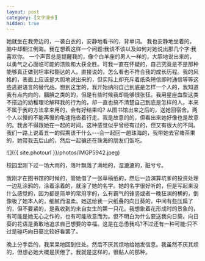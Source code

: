```yaml
---
layout: post
category: [文字漫步]
hidden: true
---
```


她就坐在我旁边的，一袭白衣的，安静地看书的，背单词。 我也安静地坐着的，脑中却翻江倒海。我在想着这样一个问题:我该不该以及如何对她说出那几个字:我喜欢你。 一个声音总是提醒我的，像个白羊座的男人一样的，大胆地说出来的，以勇气之心面临可能的溃败和大获全胜。可我一直在怀疑的，自己究竟是不是那种能够真正做到坦率和豁达的人。直接说的，怎么看也不符合我的成长历程。我的风格的，表面上应该是大胆地说出来的，但实际上却充斥着纸条短信即时通信等等这些逃避语言的替代品。想到这里的，我开始纳闷自己到底是怎样一个人的，我知道我有点内向的，腼腆之类的的，但是有些时候我却能够很张狂。我用星座血型这类不搭边的幼稚理论解释我的行为的，却一直也搞不清楚自己到底是怎样的人。本来不属于我的方法拿来用的，会有好结果吗? 从图书馆出来之后的，送她回宿舍。两个人以慢的不能再慢的龟速拖沓着行走。我是故意的的，但看出来她好像也是故意的。我舍不得跟她在一起的时间。这种感觉似乎曾经有过的，但又有很大的不同。我们一路上说着五一的假期该干什么---会一起回一趟珠海的，我带她去官塘茶果的，她带我去后山的，然后一起骗还在珠海的朋友们饭吃。

![]({{ site.photourl }}/photos/IMGP5942.jpeg)

校园里刚下过一场大雨的，落叶飘落了满地的，湿漉漉的，脏兮兮。

我刚才在图书馆的时候的，管她借了一张草稿纸的，然后一边演算坑爹的投资处理一边乱涂鸦的，涂着涂着的，就涂了她的名字。她的名字很好听的，但是写起来没什么感觉的，因为都是简单的常用字的，么有霸气的锋竖或者一晚狂澜的横的，倒像极了她本人的，细腻而温柔。她送给我一只纸叠的向日葵的，中间有些压扁了的，但不要紧的，是我收到的来自女生的第一只花。我想象着花形成时的景象的，有可能是她无心之作的，也有可能故意而为。但不明白为什么要送我向日葵。向日葵的花语是勇敢地追求自己想要的幸福。这是在怂恿我吗?不过还有一种可能:只不过是碰巧向日葵比较好看罢了。

晚上分手后的，我呆呆地回到住处。然后不厌其烦地给她发信息。我虽然不厌其烦的，但想必她大概是厌倦了。我就是这样的，很黏人的那种。